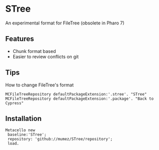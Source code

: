 # STree
An experimental format for FileTree (obsolete in Pharo 7)


## Features
- Chunk format based
- Easier to review conflicts on git

## Tips
How to change FileTree's format

```smalltalk
MCFileTreeRepository defaultPackageExtension:'.stree'. "STree"
MCFileTreeRepository defaultPackageExtension:'.package'. "Back to Cypress"
```

## Installation

```
Metacello new
 baseline:'STree';
 repository: 'github://mumez/STree/repository';
 load.
```